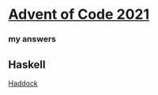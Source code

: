 # [Advent of Code 2021](https://adventofcode.com/2021)
### my answers

## Haskell

[Haddock](haddock/index.html)
